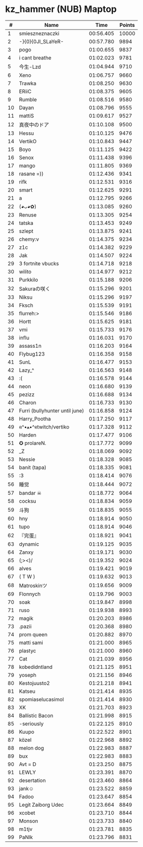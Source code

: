 # kz_hammer (NUB) Maptop

|  # | Name | Time | Points |
|-------------- | -------------- | -------------- | -------------- | 
| 1 | smieszneznaczki | 00:56.405 | 10000 | 
| 2 | -}{0}{0JI_SLaYeR- | 00:57.780 | 9894 | 
| 3 | pogo | 01:00.655 | 9837 | 
| 4 | i cant breathe | 01:02.023 | 9781 | 
| 5 | 今生-Lzd | 01:04.944 | 9710 | 
| 6 | Xeno | 01:06.757 | 9660 | 
| 7 | Trawka | 01:08.250 | 9630 | 
| 8 | ERiiC | 01:08.375 | 9605 | 
| 9 | Rumble | 01:08.516 | 9580 | 
| 10 | Dayan | 01:08.796 | 9555 | 
| 11 | mattiS | 01:09.617 | 9527 | 
| 12 | 真夜中のドア | 01:10.108 | 9500 | 
| 13 | Hessu | 01:10.125 | 9476 | 
| 14 | VertikO | 01:10.843 | 9447 | 
| 15 | Boyo | 01:11.125 | 9422 | 
| 16 | Senox | 01:11.438 | 9396 | 
| 17 | mango | 01:11.805 | 9369 | 
| 18 | rasane =)) | 01:12.436 | 9341 | 
| 19 | rifk | 01:12.531 | 9316 | 
| 20 | smart | 01:12.625 | 9291 | 
| 21 | a | 01:12.795 | 9266 | 
| 22 | (◕ᴗ◕✿) | 01:13.085 | 9260 | 
| 23 | Renuse | 01:13.305 | 9254 | 
| 24 | tatska | 01:13.453 | 9249 | 
| 25 | szlept | 01:13.875 | 9241 | 
| 26 | chemy:v | 01:14.375 | 9234 | 
| 27 | z1c | 01:14.382 | 9229 | 
| 28 | Jak | 01:14.507 | 9224 | 
| 29 | 3 fortnite vbucks | 01:14.718 | 9218 | 
| 30 | wilito | 01:14.977 | 9212 | 
| 31 | Purkkilo | 01:15.188 | 9206 | 
| 32 | Sakuraの咲く | 01:15.296 | 9201 | 
| 33 | Niksu | 01:15.296 | 9197 | 
| 34 | Fksch | 01:15.539 | 9191 | 
| 35 | flurreh:> | 01:15.546 | 9186 | 
| 36 | Hortt | 01:15.625 | 9181 | 
| 37 | vmi | 01:15.733 | 9176 | 
| 38 | influ | 01:16.031 | 9170 | 
| 39 | assass1n | 01:16.203 | 9164 | 
| 40 | Flybug123 | 01:16.358 | 9158 | 
| 41 | SunL | 01:16.477 | 9153 | 
| 42 | Lazy_^ | 01:16.563 | 9148 | 
| 43 | :( | 01:16.578 | 9144 | 
| 44 | neon | 01:16.680 | 9139 | 
| 45 | pezizz | 01:16.688 | 9134 | 
| 46 | Charon | 01:16.733 | 9130 | 
| 47 | Furri (bullyhunter until june) | 01:16.858 | 9124 | 
| 48 | Harry_Pootha | 01:17.250 | 9117 | 
| 49 | ฅ^•ﻌ•^ฅtwitch/vertiko | 01:17.328 | 9112 | 
| 50 | Harden | 01:17.477 | 9106 | 
| 51 | ✪ prolareN. | 01:17.772 | 9099 | 
| 52 | _Z | 01:18.069 | 9092 | 
| 53 | Nessie | 01:18.328 | 9085 | 
| 54 | banit (tapa) | 01:18.335 | 9081 | 
| 55 | :3 | 01:18.414 | 9076 | 
| 56 | 睡觉 | 01:18.444 | 9072 | 
| 57 | bandar ☠ | 01:18.772 | 9064 | 
| 58 | cocksu | 01:18.834 | 9059 | 
| 59 | 斗狗 | 01:18.835 | 9055 | 
| 60 | hny | 01:18.914 | 9050 | 
| 61 | tupo | 01:18.914 | 9046 | 
| 62 | 『完蛋』 | 01:18.921 | 9041 | 
| 63 | dynamic | 01:19.125 | 9035 | 
| 64 | Zanxy | 01:19.171 | 9030 | 
| 65 | (;><)/ | 01:19.352 | 9024 | 
| 66 | alves | 01:19.421 | 9019 | 
| 67 | ( T W ) | 01:19.632 | 9013 | 
| 68 | Matroskinツ | 01:19.656 | 9009 | 
| 69 | Flonnych | 01:19.796 | 9003 | 
| 70 | soak | 01:19.847 | 8998 | 
| 71 | ruso | 01:19.938 | 8993 | 
| 72 | magik | 01:20.203 | 8986 | 
| 73 | .pazii | 01:20.368 | 8980 | 
| 74 | prom queen | 01:20.882 | 8970 | 
| 75 | matti sami | 01:21.000 | 8965 | 
| 76 | plastyc | 01:21.000 | 8960 | 
| 77 | Cat | 01:21.039 | 8956 | 
| 78 | kobedidntland | 01:21.125 | 8951 | 
| 79 | yoseph | 01:21.156 | 8946 | 
| 80 | Kestojuusto2 | 01:21.218 | 8941 | 
| 81 | Katseu | 01:21.414 | 8935 | 
| 82 | spomiaselucasimol | 01:21.414 | 8930 | 
| 83 | XK | 01:21.703 | 8923 | 
| 84 | Ballistic Bacon | 01:21.998 | 8915 | 
| 85 | -seriously | 01:22.125 | 8910 | 
| 86 | Kuupo | 01:22.522 | 8901 | 
| 87 | közel | 01:22.968 | 8892 | 
| 88 | melon dog | 01:22.983 | 8887 | 
| 89 | bux | 01:22.983 | 8883 | 
| 90 | Avt = D | 01:23.250 | 8875 | 
| 91 | LEWLY | 01:23.391 | 8870 | 
| 92 | desertation | 01:23.460 | 8864 | 
| 93 | jank☺ | 01:23.522 | 8859 | 
| 94 | Fadoo | 01:23.647 | 8854 | 
| 95 | Legit Zaiborg Udec | 01:23.664 | 8849 | 
| 96 | xcobet | 01:23.710 | 8844 | 
| 97 | Monson | 01:23.733 | 8840 | 
| 98 | m1tjv | 01:23.781 | 8835 | 
| 99 | PaNlk | 01:23.796 | 8831 | 


